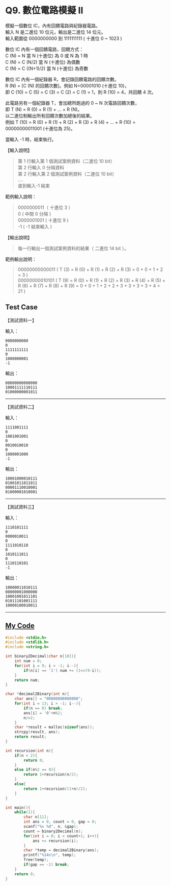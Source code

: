 # Q9. 數位電路模擬 II

模擬一個數位 IC，內有回饋電路與紀錄器電路。  
輸入 N 是二進位 10 位元，輸出是二進位 14 位元。  
輸入範圍從 0000000000 到 1111111111 ( 十進位 0 ~ 1023 )

數位 IC 內有一個回饋電路，回饋方式：  
C (N) = N 當 N (十進位) 為 0 或 N 為 1 時  
C (N) = C (N/2) 當 N (十進位) 為偶數  
C (N) = C ((N+1)/2) 當 N (十進位) 為奇數

數位 IC 內有一個紀錄器 R，會記錄回饋電路的回饋次數。  
R (N) = [C (N) 的回饋次數]。例如 N=00001010 (十進位 10)，  
即 C (10) = C (5) = C (3) = C (2) = C (1) = 1，則 R (10) = 4，共回饋 4 次。

此電路另有一個紀錄器 T，會加總所跑過的 0 ~ N 次電路回饋次數，  
即 T (N) = R (0) + R (1) + ... + R (N)。  
以二進位制輸出所有回饋次數加總後的結果。  
例如 T (10) = R (0) + R (1) + R (2) + R (3) + R (4) + ... + R (10) = 00000000011001 (十進位為 25)。

當輸入 -1 時，結束執行。

【輸入說明】

> 第 1 行輸入第 1 個測試案例資料（二進位 10 bit）  
> 第 2 行輸入 0 分隔資料  
> 第 2 行輸入第 2 個測試案例資料（二進位 10 bit）  
> ....  
> 直到輸入-1 結束

範例輸入說明：

> 0000000011（ 十進位 3 ）  
> 0 ( 中間 0 分隔 )  
> 0000001001 ( 十進位 9 )  
> -1 ( -1 結束輸入 )

【輸出說明】

> 每一行輸出一個測試案例資料的結果（ 二進位 14 bit ）。

範例輸出說明：

> 00000000000011 ( T (3) = R (0) + R (1) + R (2) + R (3) = 0 + 0 + 1 + 2 = 3 )  
> 00000000010101 ( T (9) = R (0) + R (1) + R (2) + R (3) + R (4) + R (5) + R (6) + R (7) + R (8) + R (9) = 0 + 0 + 1 + 2 + 2 + 3 + 3 + 3 + 3 + 4 = 21 )

## Test Case

【測試資料一】

輸入：

    0000000000
    0
    1111111111
    0
    1000000001
    -1

輸出：

    00000000000000
    10001111110111
    01000000001011

---

【測試資料二】

輸入：

    1111001111
    0
    1001001001
    0
    0010010010
    0
    1000001000
    -1

輸出：

    10001000010111
    01001011011011
    00001110010001
    01000001010001

---

【測試資料三】

輸入：

    1110101111
    0
    0000010011
    0
    1111010110
    0
    1010111011
    0
    1110110101
    -1

輸出：

    10000011010111
    00000001000000
    10001001011101
    01011101001111
    10000100010011

---

## [My Code](./q009.c)

```c
#include <stdio.h>
#include <stdlib.h>
#include <string.h>

int binary2Decimal(char n[10]){
    int num = 0;
    for(int i = 9; i > -1; i--){
        if(n[i] == '1') num += (1<<(9-i));
    }
    return num;
}

char *decimal2Binary(int n){
    char ans[] = "00000000000000";
    for(int i = 13; i > -1; i--){
        if(n == 0) break;
        ans[i] = '0'+n%2;
        n/=2;
    }
    char *result = malloc(sizeof(ans));
    strcpy(result, ans);
    return result;
}

int recursion(int n){
    if(n < 2){
        return 0;
    }
    else if(n%2 == 0){
        return 1+recursion(n/2);
    }
    else{
        return 1+recursion((1+n)/2);
    }
}

int main(){
    while(1){
        char n[11];
        int ans = 0, count = 0, gap = 0;
        scanf("%s %d", n, &gap);
        count = binary2Decimal(n);
        for(int i = 0; i < count+1; i++){
            ans += recursion(i);
        }
        char *temp = decimal2Binary(ans);
        printf("%14s\n", temp);
        free(temp);
        if(gap == -1) break;
    }
    return 0;
}
```

